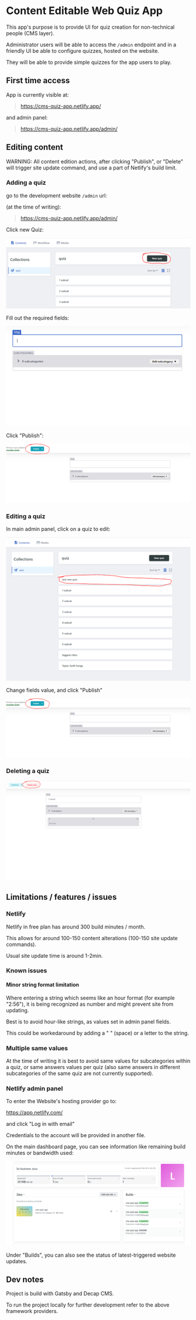 # Content Editable Web Quiz App

This app's purpose is to provide UI for quiz creation for non-technical people (CMS layer).

Administrator users will be able to access the `/admin` endpoint and in a friendly UI be able to
configure quizzes, hosted on the website.

They will be able to provide simple quizzes for the app users to play.

## First time access

App is currently visible at:

> https://cms-quiz-app.netlify.app/

and admin panel:

> https://cms-quiz-app.netlify.app/admin/

## Editing content

WARNING: All content edition actions, after clicking "Publish", or "Delete" will trigger site update command, and use a part of Netlify's build limit.

### Adding a quiz

go to the development website `/admin` url:

(at the time of writing):

> https://cms-quiz-app.netlify.app/admin/

Click new Quiz:

![alt text](docs/image.png)

Fill out the required fields:

![alt text](docs/image-1.png)

Click "Publish":

![alt text](docs/image-2.png)

### Editing a quiz

In main admin panel, click on a quiz to edit:

![alt text](docs/image-3.png)

Change fields value, and click "Publish"

![alt text](docs/image-2.png)

### Deleting a quiz

![alt text](docs/image-6.png)

## Limitations / features / issues

### Netlify

Netlify in free plan has around 300 build minutes / month.

This allows for around 100-150 content alterations (100-150 site update commands).

Usual site update time is around 1-2min.

### Known issues

#### Minor string format limitation

Where entering a string which seems like an hour format (for example "2:56"), it is being recognized as number
and might prevent site from updating.

Best is to avoid hour-like strings, as values set in admin panel fields.

This could be workedaround by adding a " " (space) or a letter to the string.

### Multiple same values

At the time of writing it is best to avoid same values for subcategories within a quiz, or same answers values per quiz (also same answers in different subcategories of the same quiz are not currently supported).

### Netlify admin panel

To enter the Website's hosting provider go to:

https://app.netlify.com/

and click "Log in with email"

Credentials to the account will be provided in another file.

On the main dashboard page, you can see information like remaining build minutes or bandwidth used:

![alt text](./docs/image-5.png)

Under "Builds", you can also see the status of latest-triggered website updates.

## Dev notes

Project is build with Gatsby and Decap CMS.

To run the project locally for further development refer to the above framework providers.
